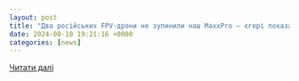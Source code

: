 ```yaml
---
layout: post
title: "Два російських FPV-дрони не зупинили наш MaxxPro — єгері показали шалену евакуацію під вогнем – АрміяInform"
date: 2024-08-10 19:21:16 +0000
categories: [news]
---
```


[Читати далі](https://armyinform.com.ua/2024/08/10/dva-rosijskyh-fpv-drony-ne-zupynyly-nash-maxxpro-yegeri-pokazaly-shalenu-evakuacziyu-pid-vognem/)
